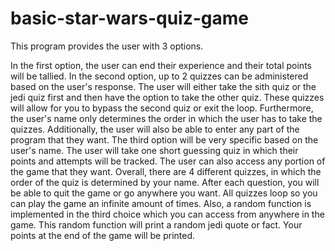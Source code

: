 # basic-star-wars-quiz-game
This program provides the user with 3 options.

In the first option, the user can end their experience and their total points will be tallied.
In the second option, up to 2 quizzes can be administered based on the user's response.
The user will either take the sith quiz or the jedi quiz first and then have the option to take the other quiz.
These quizzes will allow for you to bypass the second quiz or exit the loop.
Furthermore, the user's name only determines the order in which the user has to take the quizzes.
Additionally, the user will also be able to enter any part of the program that they want.
The third option will be very specific based on the user's name.
The user will take one short guessing quiz in which their points and attempts will be tracked.
The user can also access any portion of the game that they want.
Overall, there are 4 different quizzes, in which the order of the quiz is determined by your name.
After each question, you will be able to quit the game or go anywhere you want.
All quizzes loop so you can play the game an infinite amount of times.
Also, a random function is implemented in the third choice which you can access from anywhere in the game.
This random function will print a random jedi quote or fact.
Your points at the end of the game will be printed.
